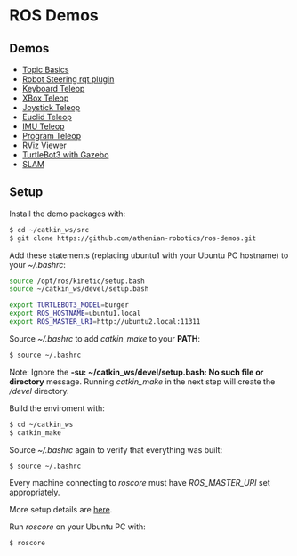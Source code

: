 # ROS Demos

## Demos

* [Topic Basics](topic_basics/)
* [Robot Steering rqt plugin](docs/robot_steering.md)
* [Keyboard Teleop](docs/keyboard_teleop.md)
* [XBox Teleop](xbox_teleop/)
* [Joystick Teleop](docs/joystick_teleop.md)
* [Euclid Teleop](euclid_teleop/)
* [IMU Teleop](imu_teleop/)
* [Program Teleop](program_teleop/)
* [RViz Viewer](docs/rviz.md)
* [TurtleBot3 with Gazebo](docs/gazebo_demo.md)
* [SLAM](docs/slam.md)


## Setup

Install the demo packages with:

```bash
$ cd ~/catkin_ws/src
$ git clone https://github.com/athenian-robotics/ros-demos.git
```

Add these statements (replacing ubuntu1 with your Ubuntu PC hostname) to your *~/.bashrc*:
```bash
source /opt/ros/kinetic/setup.bash
source ~/catkin_ws/devel/setup.bash

export TURTLEBOT3_MODEL=burger
export ROS_HOSTNAME=ubuntu1.local
export ROS_MASTER_URI=http://ubuntu2.local:11311
```

Source *~/.bashrc* to add *catkin_make* to your **PATH**:
```bash
$ source ~/.bashrc
```

Note: Ignore the **-su: ~/catkin_ws/devel/setup.bash: No such file or directory** message.
Running *catkin_make* in the next step will create the */devel* directory.

Build the enviroment with:
```bash
$ cd ~/catkin_ws
$ catkin_make
```

Source *~/.bashrc* again to verify that everything was built:
```bash
$ source ~/.bashrc
```

Every machine connecting to *roscore* must have *ROS_MASTER_URI* set appropriately.

More setup details are [here](docs/setup.md).

Run *roscore* on your Ubuntu PC with:
```bash
$ roscore
```




